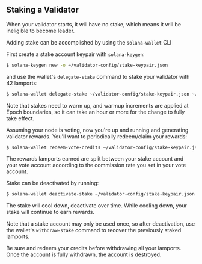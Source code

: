 ## Staking a Validator
When your validator starts, it will have no stake, which means it will be
ineligible to become leader.

Adding stake can be accomplished by using the `solana-wallet` CLI

First create a stake account keypair with `solana-keygen`:
```bash
$ solana-keygen new -o ~/validator-config/stake-keypair.json
```
and use the wallet's `delegate-stake` command to stake your validator with 42 lamports:
```bash
$ solana-wallet delegate-stake ~/validator-config/stake-keypair.json ~/validator-vote-keypair.json 42
```

Note that stakes need to warm up, and warmup increments are applied at Epoch boundaries, so it can take an hour
or more for the change to fully take effect.

Assuming your node is voting, now you're up and running and generating validator rewards.  You'll want
to periodically redeem/claim your rewards:

```bash
$ solana-wallet redeem-vote-credits ~/validator-config/stake-keypair.json ~/validator-vote-keypair.json
```

The rewards lamports earned are split between your stake account and your vote account according to the
commission rate you set in your vote account.

Stake can be deactivated by running:
```bash
$ solana-wallet deactivate-stake ~/validator-config/stake-keypair.json ~/validator-vote-keypair.json
```

The stake will cool down, deactivate over time.  While cooling down, your stake will continue to earn
rewards.

Note that a stake account may only be used once, so after deactivation, use the
wallet's `withdraw-stake` command to recover the previously staked lamports.

Be sure and redeem your credits before withdrawing all your lamports.
Once the account is fully withdrawn, the account is destroyed.
